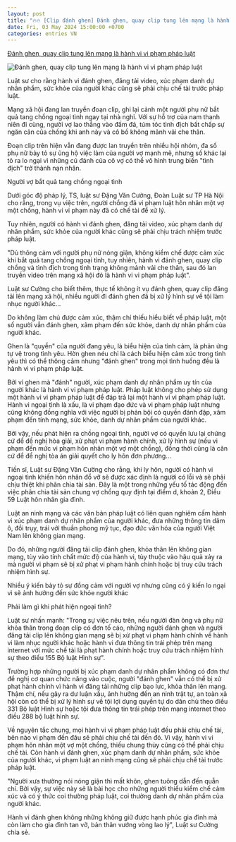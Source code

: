 ```yaml
---
layout: post
title: "🔥🔥 [Clip đánh ghen] Đánh ghen, quay clip tung lên mạng là hành vi vi phạm pháp luật"
date: Fri, 03 May 2024 15:00:00 +0700
categories: entries VN
---
```

[Đánh ghen, quay clip tung lên mạng là hành vi vi phạm pháp luật](https://afamily.vn/danh-ghen-quay-clip-tung-len-mang-la-hanh-vi-vi-pham-phap-luat-dung-gian-qua-mat-khon-ma-ganh-hau-qua-20240504102221174.chn)

![Đánh ghen, quay clip tung lên mạng là hành vi vi phạm pháp luật](https://afamilycdn.com/zoom/600_315/150157425591193600/2024/5/4/12-17147829118401735598932-1714792785164-171479278529640097987-133-0-386-483-crop-17147928427961002995131.jpg)

Luật sư cho rằng hành vi đánh ghen, đăng tải video, xúc phạm danh dự nhân phẩm, sức khỏe của người khác cũng sẽ phải chịu chế tài trước pháp luật.

Mạng xã hội đang lan truyền đoạn clip, ghi lại cảnh một người phụ nữ bắt quả tang chồng ngoại tình ngay tại nhà nghỉ. Với sự hỗ trợ của nam thanh niên đi cùng, người vợ lao thẳng vào đấm đá, túm tóc tình địch bất chấp sự ngăn cản của chồng khi anh này và cô bồ không mảnh vải che thân.



Đoạn clip trên hiện vẫn đang được lan truyền trên nhiều hội nhóm, đa số phụ nữ bày tỏ sự ủng hộ việc làm của người vợ mạnh mẽ, nhưng số khác lại tỏ ra lo ngại vì những cú đánh của cô vợ có thể vô hình trung biến "tình địch" trở thành nạn nhân.

Người vợ bắt quả tang chồng ngoại tình

Dưới góc độ pháp lý, TS, luật sư Đặng Văn Cường, Đoàn Luật sư TP Hà Nội cho rằng, trong vụ việc trên, người chồng đã vi phạm luật hôn nhân một vợ một chồng, hành vi vi phạm này đã có chế tài để xử lý.

Tuy nhiên, người có hành vi đánh ghen, đăng tải video, xúc phạm danh dự nhân phẩm, sức khỏe của người khác cũng sẽ phải chịu trách nhiệm trước pháp luật.

"Dù thông cảm với người phụ nữ nóng giận, không kiềm chế được cảm xúc khi bắt quả tang chồng ngoại tình, tuy nhiên, hành vi đánh ghen, quay clip chồng và tình địch trong tình trạng không mảnh vải che thân, sau đó lan truyền video trên mạng xã hội đó là hành vi vi phạm pháp luật".

Luật sư Cường cho biết thêm, thực tế không ít vụ đánh ghen, quay clip đăng tải lên mạng xã hội, nhiều người đi đánh ghen đã bị xử lý hình sự về tội làm nhục người khác…

Do không làm chủ được cảm xúc, thậm chí thiếu hiểu biết về pháp luật, một số người vẫn đánh ghen, xâm phạm đến sức khỏe, danh dự nhân phẩm của người khác.

Ghen là "quyền" của người đang yêu, là biểu hiện của tình cảm, là phản ứng tự vệ trong tình yêu. Hờn ghen néu chỉ là cách biểu hiện cảm xúc trong tình yêu thì có thể thông cảm nhưng "đánh ghen" trong mọi tình huống đều là hành vi vi phạm pháp luật.

Bởi vì ghen mà "đánh" người, xúc phạm danh dự nhân phẩm uy tín của người khác là hành vi vi phạm pháp luật. Pháp luật không cho phép sử dụng một hành vi vi phạm pháp luật để đáp trả lại một hành vi vi phạm pháp luật. Hành vi ngoại tình là xấu, là vi phạm đạo đức và vi phạm pháp luật nhưng cũng không đồng nghĩa với việc người bị phản bội có quyền đánh đập, xâm phạm đến tính mạng, sức khỏe, danh dự nhân phẩm của người khác.

Bởi vậy, nếu phát hiện ra chồng ngoại tình, người vợ có quyền lưu lại chứng cứ để đề nghị hòa giải, xử phạt vi phạm hành chính, xử lý hình sự (nếu vi phạm đến mức vi phạm hôn nhân một vợ một chồng), đồng thời cũng là căn cứ để đề nghị tòa án giải quyết cho ly hôn đơn phương…

Tiến sĩ, Luật sư Đặng Văn Cường cho rằng, khi ly hôn, người có hành vi ngoại tình khiến hôn nhân đổ vỡ sẽ được xác định là người có lỗi và sẽ phải chịu thiệt khi phân chia tài sản. Đây là một trong những yếu tố tác động đến việc phân chia tài sản chung vợ chồng quy định tại điểm d, khoản 2, Điều 59 Luật hôn nhân gia đình.

Luật an ninh mạng và các văn bản pháp luật có liên quan nghiêm cấm hành vi xúc phạm danh dự nhân phẩm của người khác, đưa những thông tin dâm ô, đồi trụy, trái với thuần phong mỹ tục, đạo đức văn hóa của người Việt Nam lên không gian mạng.

Do đó, những người đăng tải clip đánh ghen, khỏa thân lên không gian mạng, tùy vào tính chất mức độ của hành vi, tùy thuộc vào hậu quả xảy ra mà người vi phạm sẽ bị xử phạt vi phạm hành chính hoặc bị truy cứu trách nhiệm hình sự.

Nhiều ý kiến bày tỏ sự đồng cảm với người vợ nhưng cũng có ý kiến lo ngại vì sẽ ảnh hưởng đến sức khỏe người khác

Phải làm gì khi phát hiện ngoại tình?

Luật sư nhấn mạnh: "Trong sự việc nêu trên, nếu người đàn ông và phụ nữ khỏa thân trong đoạn clip có đơn tố cáo, những người đánh ghen và người đăng tải clip lên không gian mạng sẽ bị xử phạt vi phạm hành chính về hành vi làm nhục người khác hoặc hành vi đưa thông tin trái phép trên mạng internet với mức chế tài là phạt hành chính hoặc truy cứu trách nhiệm hình sự theo điều 155 Bộ luật Hình sự".

Trường hợp những người bị xúc phạm danh dự nhân phẩm không có đơn thư đề nghị cơ quan chức năng vào cuộc, người "đánh ghen" vẫn có thể bị xử phạt hành chính vì hành vi đăng tải những clip bạo lực, khỏa thân lên mạng. Thậm chí, nếu gây ra dư luận xấu, ảnh hưởng đến an ninh trật tự, an toàn xã hội còn có thể bị xử lý hình sự về tội lợi dụng quyền tự do dân chủ theo điều 331 Bộ luật Hình sự hoặc tội đưa thông tin trái phép trên mạng internet theo điều 288 bộ luật hình sự.

Về nguyên tắc chung, mọi hành vi vi phạm pháp luật đều phải chịu chế tài, bên nào vi phạm đến đâu sẽ phải chịu chế tài đến đó. Vì vậy, hành vi vi phạm hôn nhân một vợ một chồng, thiếu chung thủy cũng có thể phải chịu chế tài. Còn hành vi đánh ghen, xúc phạm danh dự nhân phẩm, sức khỏe của người khác, vi phạm luật an ninh mạng cũng sẽ phải chịu chế tài trước pháp luật.

"Người xưa thường nói nóng giận thì mất khôn, ghen tuông dẫn đến quẫn chí. Bởi vậy, sự việc này sẽ là bài học cho những người thiếu kiềm chế cảm xúc và có ý thức coi thường pháp luật, coi thường danh dự nhân phẩm của người khác.

Hành vi đánh ghen không những không giữ được hạnh phúc gia đình mà còn làm cho gia đình tan vỡ, bản thân vướng vòng lao lý", Luật sư Cường chia sẻ.

